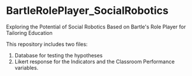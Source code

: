 # BartleRolePlayer_SocialRobotics
Exploring the Potential of Social Robotics Based on Bartle's Role Player for Tailoring Education

This repository includes two files:
1. Database for testing the hypotheses
2. Likert response for the Indicators and the Classroom Performance variables.
